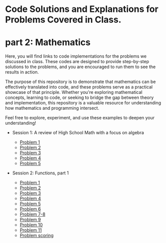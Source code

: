# Code Solutions and Explanations for Problems Covered in Class.


# part 2: Mathematics
Here, you will find links to code implementations for the problems we discussed in class. These codes are designed to provide step-by-step solutions to the problems, and you are encouraged to run them to see the results in action.

The purpose of this repository is to demonstrate that mathematics can be effectively translated into code, and these problems serve as a practical showcase of that principle. Whether you're exploring mathematical concepts, learning to code, or seeking to bridge the gap between theory and implementation, this repository is a valuable resource for understanding how mathematics and programming intersect.

Feel free to explore, experiment, and use these examples to deepen your understanding!

- Session 1: A review of High School Math with a focus on algebra
  - [Problem 1](https://github.com/AbzumsAI/problems/blob/main/s1p1.py)
  - [Problem 2](https://github.com/AbzumsAI/problems/blob/main/s1p2.py)
  - [Problem 3](https://github.com/AbzumsAI/problems/blob/main/s1p3.py)
  - [Problem 4](https://github.com/AbzumsAI/problems/blob/main/s1p4.py)
  - [Problem 5](https://github.com/AbzumsAI/problems/blob/main/s1p5.py)

- Session 2: Functions, part 1
  - [Problem 1](https://github.com/AbzumsAI/problems/blob/main/s2p1.py)
  - [Problem 2](https://github.com/AbzumsAI/problems/blob/main/s2p2.py)
  - [Problem 3](https://github.com/AbzumsAI/problems/blob/main/s2p3.py)
  - [Problem 4](https://github.com/AbzumsAI/problems/blob/main/s2p4.py)
  - [Problem 5](https://github.com/AbzumsAI/problems/blob/main/s2p5.py)
  - [Problem 6](https://github.com/AbzumsAI/problems/blob/main/s2p6.py)
  - [Problem 7-8](https://github.com/AbzumsAI/problems/blob/main/s2p7-8.py)
  - [Problem 9](https://github.com/AbzumsAI/problems/blob/main/s2p9.py)
  - [Problem 10](https://github.com/AbzumsAI/problems/blob/main/s2p10.py)
  - [Problem 11](https://github.com/AbzumsAI/problems/blob/main/s2p11.py)
  - [Problem scoring](https://github.com/AbzumsAI/problems/blob/main/s2p-scoring.py)
